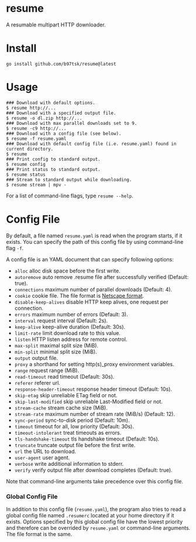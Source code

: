 # resume

A resumable multipart HTTP downloader.

# Install

```
go install github.com/b97tsk/resume@latest
```

# Usage

```console
### Download with default options.
$ resume http://...
### Download with a specified output file.
$ resume -o dl.zip http://...
### Download with max parallel downloads set to 9.
$ resume -c9 http://...
### Download with a config file (see below).
$ resume -f resume.yaml
### Download with default config file (i.e. resume.yaml) found in current directory.
$ resume
### Print config to standard output.
$ resume config
### Print status to standard output.
$ resume status
### Stream to standard output while downloading.
$ resume stream | mpv -
```

For a list of command-line flags, type `resume --help`.

# Config File

By default, a file named `resume.yaml` is read when the program starts, if it exists.
You can specify the path of this config file by using command-line flag `-f`.

A config file is an YAML document that can specify following options:

- `alloc` alloc disk space before the first write.
- `autoremove` auto remove .resume file after successfully verified (Default: true).
- `connections` maximum number of parallel downloads (Default: 4).
- `cookie` cookie file. The file format is [Netscape format](https://unix.stackexchange.com/a/210282).
- `disable-keep-alives` disable HTTP keep alives, one request per connection.
- `errors` maximum number of errors (Default: 3).
- `interval` request interval (Default: 2s).
- `keep-alive` keep-alive duration (Default: 30s).
- `limit-rate` limit download rate to this value.
- `listen` HTTP listen address for remote control.
- `max-split` maximal split size (MiB).
- `min-split` minimal split size (MiB).
- `output` output file.
- `proxy` a shorthand for setting http(s)\_proxy environment variables.
- `range` request range (MiB).
- `read-timeout` read timeout (Default: 30s).
- `referer` referer url.
- `response-header-timeout` response header timeout (Default: 10s).
- `skip-etag` skip unreliable ETag field or not.
- `skip-last-modified` skip unreliable Last-Modified field or not.
- `stream-cache` stream cache size (MiB).
- `stream-rate` maximum number of stream rate (MiB/s) (Default: 12).
- `sync-period` sync-to-disk period (Default: 10m).
- `timeout` timeout for all, low priority (Default: 30s).
- `timeout-intolerant` treat timeouts as errors.
- `tls-handshake-timeout` tls handshake timeout (Default: 10s).
- `truncate` truncate output file before the first write.
- `url` the URL to download.
- `user-agent` user agent.
- `verbose` write additional information to stderr.
- `verify` verify output file after download completes (Default: true).

Note that command-line arguments take precedence over this config file.

### Global Config File

In addition to this config file (`resume.yaml`), the program also tries to read
a global config file named `.resumerc` located at your home directory if it exists.
Options specified by this global config file have the lowest priority and therefore
can be overrided by `resume.yaml` or command-line arguments. The file format is the same.
